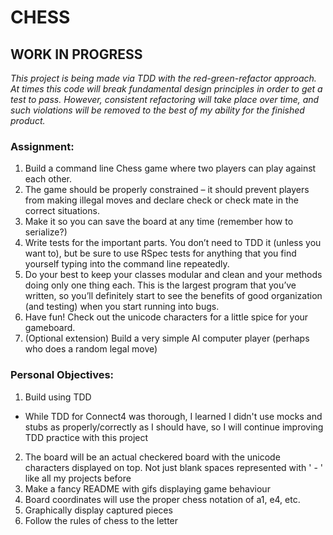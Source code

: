 # CHESS

## WORK IN PROGRESS
*This project is being made via TDD with the red-green-refactor approach. At times this code will break fundamental design principles in order to get a test to pass. However, consistent refactoring will take place over time, and such violations will be removed to the best of my ability for the finished product.* 

### Assignment:

1. Build a command line Chess game where two players can play against each other.
2. The game should be properly constrained – it should prevent players from making illegal moves and declare check or check mate in the correct situations.
3. Make it so you can save the board at any time (remember how to serialize?)
4. Write tests for the important parts. You don’t need to TDD it (unless you want to), but be sure to use RSpec tests for anything that you find yourself typing into the command line repeatedly.
5. Do your best to keep your classes modular and clean and your methods doing only one thing each. This is the largest program that you’ve written, so you’ll definitely start to see the benefits of good organization (and testing) when you start running into bugs.
6. Have fun! Check out the unicode characters for a little spice for your gameboard.
7. (Optional extension) Build a very simple AI computer player (perhaps who does a random legal move)

### Personal Objectives:

1. Build using TDD
 - While TDD for Connect4 was thorough, I learned I didn't use mocks and stubs as properly/correctly as I should have, so I will continue improving TDD practice with this project
2. The board will be an actual checkered board with the unicode characters displayed on top. Not just blank spaces represented with ' - ' like all my projects before
3. Make a fancy README with gifs displaying game behaviour
4. Board coordinates will use the proper chess notation of a1, e4, etc.
5. Graphically display captured pieces
6. Follow the rules of chess to the letter


